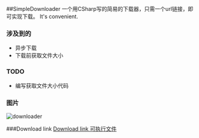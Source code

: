 ##SimpleDownloader
  一个用CSharp写的简易的下载器，只需一个url链接，即可实现下载。 It's convenient.
  
### 涉及到的

 - 异步下载
 - 下载前获取文件大小

### TODO

 - 编写获取文件大小代码
 
### 图片
![downloader][1]

###Download link
[Download link 可执行文件][2]

  [1]: http://images.cnitblog.com/blog/282019/201401/142325129551.png
  [2]: https://github.com/FrankFan/SimpleDownloader/blob/master/SimpleDownloader/bin/Debug/SimpleDownloader.exe
